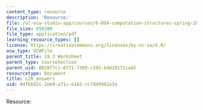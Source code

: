 ```yaml
---
content_type: resource
description: 'Resource:'
file: /ol-ocw-studio-app/courses/6-004-computation-structures-spring-2017/04fbb92c2eb9a71ce162cc7dd9962e3a_synchronization_answers.pdf
file_size: 658380
file_type: application/pdf
learning_resource_types: []
license: https://creativecommons.org/licenses/by-nc-sa/4.0/
ocw_type: OCWFile
parent_title: 19.3 Worksheet
parent_type: CourseSection
parent_uid: 8820f7c1-0771-7309-c202-bdd18171ca42
resourcetype: Document
title: L20_answers
uid: 04fbb92c-2eb9-a71c-e162-cc7dd9962e3a
---
```

Resource: